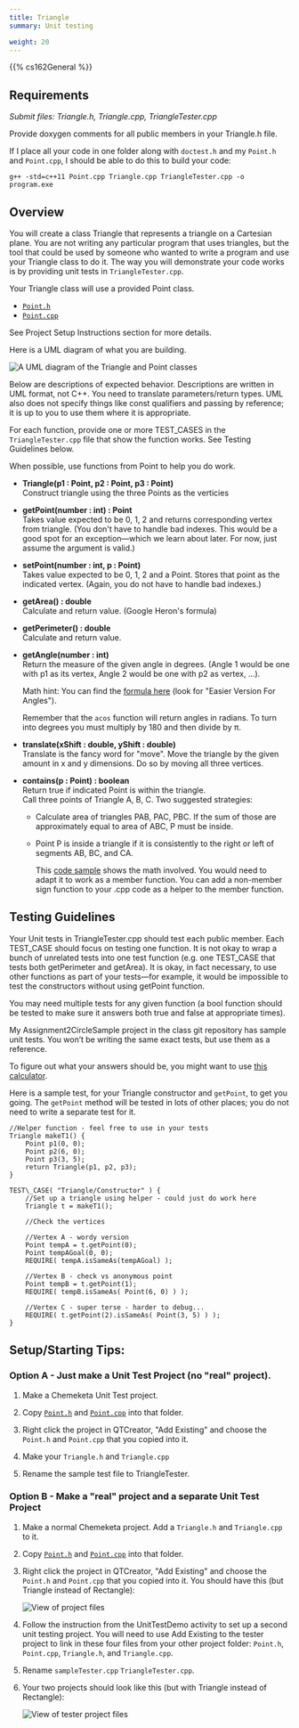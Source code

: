 ```yaml
---
title: Triangle
summary: Unit testing

weight: 20
---
```


{{% cs162General %}}

## Requirements

*Submit files: Triangle.h, Triangle.cpp, TriangleTester.cpp*

Provide doxygen comments for all public members in your Triangle.h file.

If I place all your code in one folder along with `doctest.h` and my
`Point.h` and `Point.cpp`, I should be able to do this to build your code:

`g++ -std=c++11 Point.cpp Triangle.cpp TriangleTester.cpp -o program.exe`

## Overview

You will create a class Triangle that represents a triangle on a Cartesian
plane.  You are not writing any particular program that uses triangles,
but the tool that could be used by someone who wanted to write a program
and use your Triangle class to do it. The way you will demonstrate your
code works is by providing unit tests in `TriangleTester.cpp`.

Your Triangle class will use a provided Point class.

* [`Point.h`](Point.h)
* [`Point.cpp`](Point.cpp)

See Project Setup Instructions section for more details.

Here is a UML diagram of what you are building.

![A UML diagram of the Triangle and Point classes](UML.png)

Below are descriptions of expected behavior. Descriptions are written
in UML format, not C++. You need to translate parameters/return types.
UML also does not specify things like const qualifiers and passing by
reference; it is up to you to use them where it is appropriate.

For each function, provide one or more TEST\_CASES in the
`TriangleTester.cpp` file that show the function works. See Testing
Guidelines below.

When possible, use functions from Point to help you do work.

  - **Triangle(p1 : Point, p2 : Point, p3 : Point)**  
    Construct triangle using the three Points as the verticies

  - **getPoint(number : int) : Point**  
    Takes value expected to be 0, 1, 2 and returns corresponding vertex
    from triangle. (You don't have to handle bad indexes. This would be
    a good spot for an exception—which we learn about later. For now,
    just assume the argument is valid.)

  - **setPoint(number : int, p : Point)**  
    Takes value expected to be 0, 1, 2 and a Point. Stores that point as
    the indicated vertex. (Again, you do not have to handle bad
    indexes.)

  - **getArea() : double**  
    Calculate and return value. (Google Heron's formula)

  - **getPerimeter() : double**  
    Calculate and return value.

  - **getAngle(number : int)**  
    Return the measure of the given angle in degrees. (Angle 1 would be
    one with p1 as its vertex, Angle 2 would be one with p2 as vertex, …).

    Math hint: You can find the [formula here] (look for "Easier Version For Angles").

      [formula here]: https://www.mathsisfun.com/algebra/trig-cosine-law.html

    Remember that the `acos` function will return angles in radians. To turn into degrees you must multiply by 180 and then divide by π.

  - **translate(xShift : double, yShift : double)**  
    Translate is the fancy word for "move". Move the triangle by the
    given amount in x and y dimensions. Do so by moving all three
    vertices.

  - **contains(p : Point) : boolean**  
    Return true if indicated Point is within the triangle.  
    Call three points of Triangle A, B, C. Two suggested strategies:
    
      - Calculate area of triangles PAB, PAC, PBC. If the sum of those
        are approximately equal to area of ABC, P must be inside.
    
      - Point P is inside a triangle if it is consistently to the right
        or left of segments AB, BC, and CA.  

        This [code sample] shows the math involved. You would need to
        adapt it to work as a member function. You can add a non-member
        sign function to your .cpp code as a helper to the member
        function.

          [code sample]: https://stackoverflow.com/questions/2049582/how-to-determine-if-a-point-is-in-a-2d-triangle?lq=1

## Testing Guidelines

Your Unit tests in TriangleTester.cpp should test each public member.
Each TEST\_CASE should focus on testing one function. It is not okay
to wrap a bunch of unrelated tests into one test function (e.g. one
TEST\_CASE that tests both getPerimeter and getArea). It is okay, in fact
necessary, to use other functions as part of your tests—for example,
it would be impossible to test the constructors without using getPoint
function.

You may need multiple tests for any given function (a bool function
should be tested to make sure it answers both true and false at
appropriate times).

My Assignment2CircleSample project in the class git repository has sample
unit tests. You won’t be writing the same exact tests, but use them
as a reference.

To figure out what your answers should be, you might want to use [this calculator].

  [this calculator]: https://www.triangle-calculator.com/?what=vc

Here is a sample test, for your Triangle constructor and `getPoint`,
to get you going.  The `getPoint` method will be tested in lots of other
places; you do not need to write a separate test for it.

```
//Helper function - feel free to use in your tests
Triangle makeT1() {
    Point p1(0, 0);
    Point p2(6, 0);
    Point p3(3, 5);
    return Triangle(p1, p2, p3);
}

TEST\_CASE( "Triangle/Constructor" ) {
    //Set up a triangle using helper - could just do work here
    Triangle t = makeT1();

    //Check the vertices

    //Vertex A - wordy version
    Point tempA = t.getPoint(0);
    Point tempAGoal(0, 0);
    REQUIRE( tempA.isSameAs(tempAGoal) );

    //Vertex B - check vs anonymous point
    Point tempB = t.getPoint(1);
    REQUIRE( tempB.isSameAs( Point(6, 0) ) );

    //Vertex C - super terse - harder to debug...
    REQUIRE( t.getPoint(2).isSameAs( Point(3, 5) ) );
}
```

## Setup/Starting Tips:

### Option A - Just make a Unit Test Project (no "real" project).

1.  Make a Chemeketa Unit Test project.

2.  Copy [`Point.h`](Point.h) and [`Point.cpp`](Point.cpp) into that folder.

3.  Right click the project in QTCreator, "Add Existing" and choose the
    `Point.h` and `Point.cpp` that you copied into it.

4.  Make your `Triangle.h` and `Triangle.cpp`

5.  Rename the sample test file to TriangleTester.

### Option B - Make a "real" project and a separate Unit Test Project

1.  Make a normal Chemeketa project. Add a `Triangle.h` and `Triangle.cpp` to it.

2.  Copy [`Point.h`](Point.h) and [`Point.cpp`](Point.cpp) into that folder.

3.  Right click the project in QTCreator, "Add Existing" and choose the
    `Point.h` and `Point.cpp` that you copied into it. You should have this (but Triangle instead of Rectangle):  

    ![View of project files](project.png)

4.  Follow the instruction from the UnitTestDemo activity to set up a
    second unit testing project. You will need to use Add Existing to
    the tester project to link in these four files from your other
    project folder: `Point.h`, `Point.cpp`, `Triangle.h`, and `Triangle.cpp`.

5.  Rename `sampleTester.cpp` `TriangleTester.cpp`.

6.  Your two projects should look like this (but with Triangle instead
    of Rectangle):  

    ![View of tester project files](testerproject.png)
